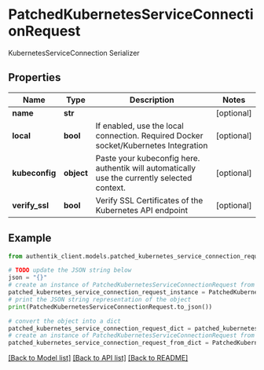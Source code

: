 # PatchedKubernetesServiceConnectionRequest

KubernetesServiceConnection Serializer

## Properties

Name | Type | Description | Notes
------------ | ------------- | ------------- | -------------
**name** | **str** |  | [optional] 
**local** | **bool** | If enabled, use the local connection. Required Docker socket/Kubernetes Integration | [optional] 
**kubeconfig** | **object** | Paste your kubeconfig here. authentik will automatically use the currently selected context. | [optional] 
**verify_ssl** | **bool** | Verify SSL Certificates of the Kubernetes API endpoint | [optional] 

## Example

```python
from authentik_client.models.patched_kubernetes_service_connection_request import PatchedKubernetesServiceConnectionRequest

# TODO update the JSON string below
json = "{}"
# create an instance of PatchedKubernetesServiceConnectionRequest from a JSON string
patched_kubernetes_service_connection_request_instance = PatchedKubernetesServiceConnectionRequest.from_json(json)
# print the JSON string representation of the object
print(PatchedKubernetesServiceConnectionRequest.to_json())

# convert the object into a dict
patched_kubernetes_service_connection_request_dict = patched_kubernetes_service_connection_request_instance.to_dict()
# create an instance of PatchedKubernetesServiceConnectionRequest from a dict
patched_kubernetes_service_connection_request_from_dict = PatchedKubernetesServiceConnectionRequest.from_dict(patched_kubernetes_service_connection_request_dict)
```
[[Back to Model list]](../README.md#documentation-for-models) [[Back to API list]](../README.md#documentation-for-api-endpoints) [[Back to README]](../README.md)


